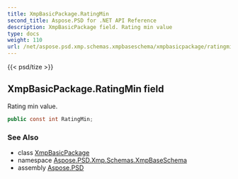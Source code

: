 ```yaml
---
title: XmpBasicPackage.RatingMin
second_title: Aspose.PSD for .NET API Reference
description: XmpBasicPackage field. Rating min value
type: docs
weight: 110
url: /net/aspose.psd.xmp.schemas.xmpbaseschema/xmpbasicpackage/ratingmin/
---
```

{{< psd/tize >}}
## XmpBasicPackage.RatingMin field

Rating min value.

```csharp
public const int RatingMin;
```

### See Also

* class [XmpBasicPackage](../)
* namespace [Aspose.PSD.Xmp.Schemas.XmpBaseSchema](../../../aspose.psd.xmp.schemas.xmpbaseschema/)
* assembly [Aspose.PSD](../../../)



